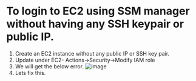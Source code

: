 # To login to EC2 using SSM manager without having any SSH keypair or public IP.

1. Create an EC2 instance without any public IP or SSH key pair.
2. Update under EC2- Actions->Security->Modify IAM role
3. We will get the below error.
![image](https://github.com/Abinash04/AWS-hands-on-labs/assets/15240069/65aeaec9-950f-412f-8a9c-afd0bb27979c)
4. Lets fix this.
